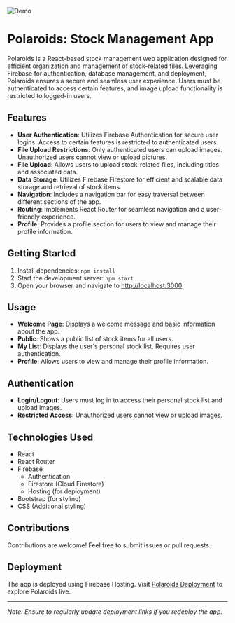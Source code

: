 ![Demo](src/assets/images/polaroids_example.gif)

# Polaroids: Stock Management App

Polaroids is a React-based stock management web application designed for efficient organization and management of stock-related files. Leveraging Firebase for authentication, database management, and deployment, Polaroids ensures a secure and seamless user experience. Users must be authenticated to access certain features, and image upload functionality is restricted to logged-in users.

## Features

- **User Authentication**: Utilizes Firebase Authentication for secure user logins. Access to certain features is restricted to authenticated users.
- **File Upload Restrictions**: Only authenticated users can upload images. Unauthorized users cannot view or upload pictures.
- **File Upload**: Allows users to upload stock-related files, including titles and associated data.
- **Data Storage**: Utilizes Firebase Firestore for efficient and scalable data storage and retrieval of stock items.
- **Navigation**: Includes a navigation bar for easy traversal between different sections of the app.
- **Routing**: Implements React Router for seamless navigation and a user-friendly experience.
- **Profile**: Provides a profile section for users to view and manage their profile information.

## Getting Started

1. Install dependencies: `npm install`
2. Start the development server: `npm start`
3. Open your browser and navigate to [http://localhost:3000](http://localhost:3000)

## Usage

- **Welcome Page**: Displays a welcome message and basic information about the app.
- **Public**: Shows a public list of stock items for all users.
- **My List**: Displays the user's personal stock list. Requires user authentication.
- **Profile**: Allows users to view and manage their profile information.

## Authentication

- **Login/Logout**: Users must log in to access their personal stock list and upload images.
- **Restricted Access**: Unauthorized users cannot view or upload images.

## Technologies Used

- React
- React Router
- Firebase
  - Authentication
  - Firestore (Cloud Firestore)
  - Hosting (for deployment)
- Bootstrap (for styling)
- CSS (Additional styling)

## Contributions

Contributions are welcome! Feel free to submit issues or pull requests.

## Deployment

The app is deployed using Firebase Hosting. Visit [Polaroids Deployment](https://polaroid-feb2e.web.app/) to explore Polaroids live.

---

*Note: Ensure to regularly update deployment links if you redeploy the app.*
